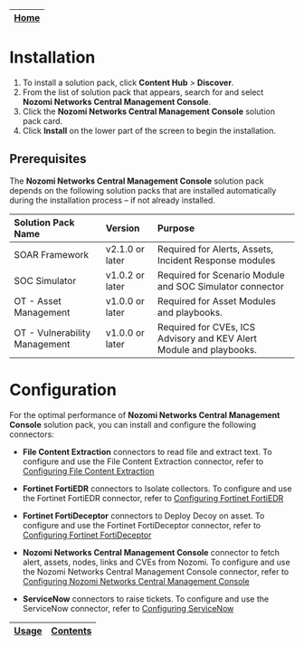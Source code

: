 | [Home](../README.md) |
|----------------------|

# Installation

1. To install a solution pack, click **Content Hub** > **Discover**.
2. From the list of solution pack that appears, search for and select **Nozomi Networks Central Management Console**.
3. Click the **Nozomi Networks Central Management Console** solution pack card.
4. Click **Install** on the lower part of the screen to begin the installation.

## Prerequisites

The **Nozomi Networks Central Management Console** solution pack depends on the following solution packs that are installed automatically during the installation process &ndash; if not already installed.

| Solution Pack Name            | Version         | Purpose                                                             |
|:------------------------------|:----------------|:--------------------------------------------------------------------|
| SOAR Framework                | v2.1.0 or later | Required for Alerts, Assets, Incident Response modules              |
| SOC Simulator                 | v1.0.2 or later | Required for Scenario Module and SOC Simulator connector            |
| OT - Asset Management         | v1.0.0 or later | Required for Asset Modules and playbooks.                           |
| OT - Vulnerability Management | v1.0.0 or later | Required for CVEs, ICS Advisory and KEV Alert Module and playbooks. |

# Configuration

For the optimal performance of **Nozomi Networks Central Management Console** solution pack, you can install and configure the following connectors:

- **File Content Extraction** connectors to read file and extract text. To configure and use the File Content Extraction connector, refer to [Configuring File Content Extraction](https://docs.fortinet.com/fortisoar/connectors/filecontentextraction)

- **Fortinet FortiEDR** connectors to Isolate collectors. To configure and use the Fortinet FortiEDR connector, refer to [Configuring Fortinet FortiEDR](https://docs.fortinet.com/fortisoar/connectors/fortiedr)

- **Fortinet FortiDeceptor** connectors to Deploy Decoy on asset. To configure and use the Fortinet FortiDeceptor connector, refer to [Configuring Fortinet FortiDeceptor](https://docs.fortinet.com/fortisoar/connectors/fortideceptor)

- **Nozomi Networks Central Management Console** connector to fetch alert, assets, nodes, links and CVEs from Nozomi. To configure and use the Nozomi Networks Central Management Console connector, refer to [Configuring Nozomi Networks Central Management Console](https://docs.fortinet.com/fortisoar/connectors/nozomicmc)

- **ServiceNow** connectors to raise tickets. To configure and use the ServiceNow connector, refer to [Configuring ServiceNow](https://docs.fortinet.com/fortisoar/connectors/servicenow-v2-0-1)

| [Usage](./docs/usage.md) | [Contents](./docs/contents.md) |
|--------------------------|--------------------------------|
